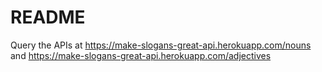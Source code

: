 # README

Query the APIs at https://make-slogans-great-api.herokuapp.com/nouns and https://make-slogans-great-api.herokuapp.com/adjectives
